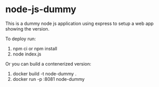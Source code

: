 # node-js-dummy
This is a dummy node js application using express to setup a web app showing the version. 

To deploy run:
1. npm ci or npm install  
2. node index.js

Or you can build a contenerized version:
1. docker build -t node-dummy .
2. docker run -p <localhost-port>:8081 node-dummy